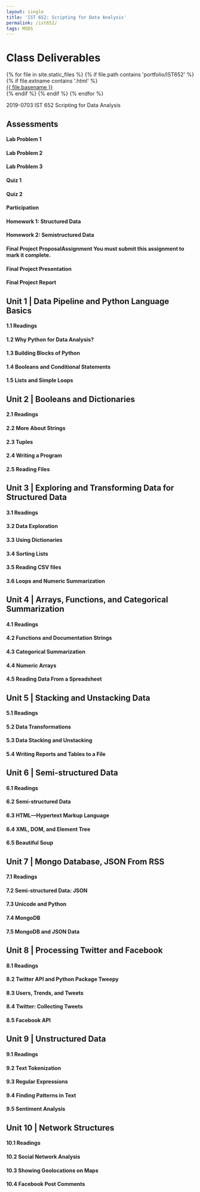 ```yaml
---
layout: single
title: 'IST 652: Scripting for Data Analysis'
permalink: /ist652/
tags: MSDS
---
```


<div>
<h1> Class Deliverables </h1>
{% for file in site.static_files %}
    {% if file.path contains 'portfolio/IST652' %}
        {% if file.extname contains '.html' %}
            <div><a href="https://danielcaraway.github.io/{{ file.path }}">{{ file.basename }}</a></div>
        {% endif %}
    {% endif %}
{% endfor %}
</div>

2019-0703 IST 652 Scripting for Data Analysis

## Assessments

#### Lab Problem 1  

#### Lab Problem 2  

#### Lab Problem 3  

#### Quiz 1  

#### Quiz 2  

#### Participation  

#### Homework 1: Structured Data  

#### Homework 2: Semistructured Data  

#### Final Project ProposalAssignment  You must submit this assignment to mark it complete.

#### Final Project Presentation  

#### Final Project Report  

## Unit 1 | Data Pipeline and Python Language Basics

#### 1.1 Readings  

#### 1.2 Why Python for Data Analysis?  

#### 1.3 Building Blocks of Python  

#### 1.4 Booleans and Conditional Statements  

#### 1.5 Lists and Simple Loops  

## Unit 2 | Booleans and Dictionaries

#### 2.1 Readings  

#### 2.2 More About Strings  

#### 2.3 Tuples  

#### 2.4 Writing a Program  

#### 2.5 Reading Files  

## Unit 3 | Exploring and Transforming Data for Structured Data

#### 3.1 Readings  

#### 3.2 Data Exploration  

#### 3.3 Using Dictionaries  

#### 3.4 Sorting Lists  

#### 3.5 Reading CSV files  

#### 3.6 Loops and Numeric Summarization  

## Unit 4 | Arrays, Functions, and Categorical Summarization

#### 4.1 Readings  

#### 4.2 Functions and Documentation Strings  

#### 4.3 Categorical Summarization  

#### 4.4 Numeric Arrays  

#### 4.5 Reading Data From a Spreadsheet  

## Unit 5 | Stacking and Unstacking Data

#### 5.1 Readings  

#### 5.2 Data Transformations  

#### 5.3 Data Stacking and Unstacking  

#### 5.4 Writing Reports and Tables to a File  

## Unit 6 | Semi-structured Data

#### 6.1 Readings  

#### 6.2 Semi-structured Data  

#### 6.3 HTML—Hypertext Markup Language  

#### 6.4 XML, DOM, and Element Tree  

#### 6.5 Beautiful Soup  

## Unit 7 | Mongo Database, JSON From RSS

#### 7.1 Readings  

#### 7.2 Semi-structured Data: JSON  

#### 7.3 Unicode and Python  

#### 7.4 MongoDB  

#### 7.5 MongoDB and JSON Data  

## Unit 8 | Processing Twitter and Facebook

#### 8.1 Readings  

#### 8.2 Twitter API and Python Package Tweepy  

#### 8.3 Users, Trends, and Tweets  

#### 8.4 Twitter: Collecting Tweets  

#### 8.5 Facebook API  

## Unit 9 | Unstructured Data

#### 9.1 Readings  

#### 9.2 Text Tokenization  

#### 9.3 Regular Expressions  

#### 9.4 Finding Patterns in Text  

#### 9.5 Sentiment Analysis  

## Unit 10 | Network Structures

#### 10.1 Readings  

#### 10.2 Social Network Analysis  

#### 10.3 Showing Geolocations on Maps  

#### 10.4 Facebook Post Comments  